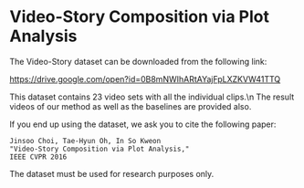 # Video-Story Composition via Plot Analysis

The Video-Story dataset can be downloaded from the following link:

https://drive.google.com/open?id=0B8mNWIhARtAYajFpLXZKVW41TTQ

This dataset contains 23 video sets with all the individual clips.\n
The result videos of our method as well as the baselines are provided also.


If you end up using the dataset, we ask you to cite the following paper:

    Jinsoo Choi, Tae-Hyun Oh, In So Kweon
    "Video-Story Composition via Plot Analysis,"
    IEEE CVPR 2016

The dataset must be used for research purposes only.
